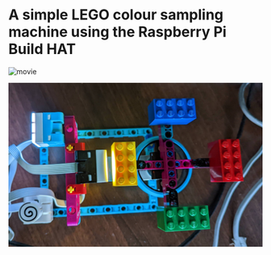 # A simple LEGO colour sampling machine using the Raspberry Pi Build HAT


![movie](https://github.com/topshed/buildhat_colour/blob/7c69015628dbc5df3aef1e249e96c1bb1a234ed8/buildhat_colour.gif)

![top down view](https://github.com/topshed/buildhat_colour/blob/b4d9d36dfabf842709cc0f020f60fca0ed6302b1/topview.jpg)